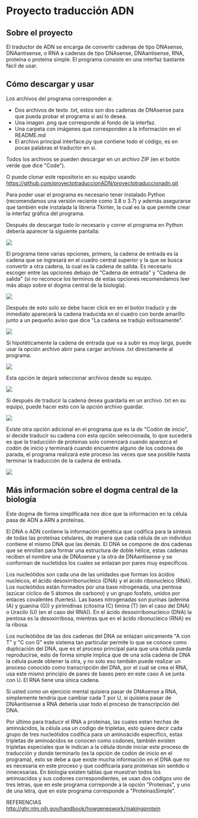 # Proyecto traducción ADN
## Sobre el proyecto 
El traductor de ADN se encarga de convertir cadenas de tipo DNAsense, DNAantisense, o RNA a cadenas de tipo DNAsense, DNAantisense, RNA, proteína o proteína simple. El programa consiste en una interfaz bastante fácil de usar.
## Cómo descargar y usar
Los archivos del programa corresponden a: 
- Dos archivos de texto .txt, estos son dos cadenas de DNAsense para que pueda probar el programa si así lo desea.
- Una imagen .png que corresponde al fondo de la interfaz.
- Una carpeta con imágenes que corresponden a la información en el README.md  
- El archivo principal interface.py que contiene todo el código, es en pocas palabras el traductor en si.

Todos los archivos se pueden descargar en un archivo ZIP (en el botón verde que dice "Code").

O puede clonar este repositorio en su equipo usando https://github.com/proyectotraduccionADN/proyectotraduccionadn.git 

Para poder usar el programa es necesario tener instalado Python (recomendamos una versión reciente como 3.8 o 3.7) y además asegurarse que también este instalada la librería Tkinter, la cual es la que permite crear la interfaz gráfica del programa.

Después de descargar todo lo necesario y correr el programa en Python debería aparecer la siguiente pantalla:

<img src="https://github.com/proyectotraduccionADN/proyectotraduccionadn/blob/master/readme%20images/1.jpg">

El programa tiene varias opciones, primero, la cadena de entrada es la cadena que se ingresará en el cuadro central superior y la que se busca convertir a otra cadena, la cual es la cadena de salida. Es necesario escoger entre las opciones debajo de "Cadena de entrada" y "Cadena de salida" (si no reconoce los terminos de estas opciones recomendamos leer más abajo sobre el dogma central de la biología). 

<img src="https://github.com/proyectotraduccionADN/proyectotraduccionadn/blob/master/readme%20images/2.jpg"> 

Después de esto solo se debe hacer click en en el botón traducir y de inmediato aparecerá la cadena traducida en el cuadro con borde amarillo junto a un pequeño aviso que dice "La cadena se tradujo exitosamente".

<img src="https://github.com/proyectotraduccionADN/proyectotraduccionadn/blob/master/readme%20images/3.jpg">

Si hipotéticamente la cadena de entrada que va a subir es muy larga, puede usar la opción archivo abrir para cargar archivos .txt directamente al programa.

<img src="https://github.com/proyectotraduccionADN/proyectotraduccionadn/blob/master/readme%20images/4.jpg">

Esta opción le dejará seleccionar archivos desde su equipo.

<img src="https://github.com/proyectotraduccionADN/proyectotraduccionadn/blob/master/readme%20images/5.jpg">

Si después de traducir la cadena desea guardarla en un archivo .txt en su equipo, puede hacer esto con la opción archivo guardar.

<img src="https://github.com/proyectotraduccionADN/proyectotraduccionadn/blob/master/readme%20images/6.jpg">

Existe otra opción adicional en el programa que es la de "Codón de inicio", si decide traducir su cadena con esta opción seleccionada, lo que sucederá es que la traducción de proteinas solo comenzará cuando aparezca el codón de inicio y terminará cuando encuentre alguno de los codones de parada, el programa realizará este proceso las veces que sea posible hasta terminar la traducción de la cadena de entrada.

<img src="https://github.com/proyectotraduccionADN/proyectotraduccionadn/blob/master/readme%20images/7.jpg">

## Más información sobre el dogma central de la biología 

Este dogma de forma simplificada nos dice que la información en la célula pasa de ADN a ARN a proteínas. 

El DNA o ADN contiene la información genética que codifica para la síntesis de todas las proteínas celulares, de manera que cada célula de un individuo contiene el mismo DNA que las demás. El DNA se compone de dos cadenas que se enrollan para formar una estructura de doble hélice, estas cadenas reciben el nombre una de DNAsense y la otra de DNAantisense y se conforman de nucletidos los cuales se enlazan por pares muy específicos.  

Los nucleótidos son cada una de las unidades que forman los ácidos nucleicos, el ácido desoxirribonucleico (DNA) y el ácido ribonucleico (RNA). Los nucleótidos están formados por una base nitrogenada, una pentosa (azúcar cíclico de 5 átomos de carbono) y un grupo fosfato, unidos por enlaces covalentes (fuertes). Las bases nitrogenadas son purinas (adenina (A) y guanina (G)) y pirimidinas (citosina (C) timina (T) (en el caso del DNA) o Uracilo (U) (en el caso del RNA)). En el ácido desoxirribonucleico (DNA) la pentosa es la desoxirribosa, mientras que en el ácido ribonucleico (RNA) es la ribosa. 

Los nucleótidos de las dos cadenas del DNA se enlazan unicamente "A con T" y "C con G" este sistema tan particular permite lo que se conoce como duplicación del DNA, que es el proceso principal para que una célula pueda reproducirse, esto de forma simple implica que de una sola cadena de DNA la célula puede obtener la otra, y no solo eso también puede realizar un proceso conocido como transcripción del DNA, por el cual se crea el RNA, usa este mismo principio de pares de bases pero en este caso A se junta con U. El RNA tiene una única cadena.

Si usted como un ejercicio mental quisiera pasar de DNAsense a RNA, simplemente tendria que cambiar cada T por U, si quisiera pasar de DNAantisense a RNA debería usar todo el proceso de transcripción del DNA.

Por último para traducir el RNA a proteínas, las cuales estan hechas de aminoácidos, la célula usa un codigo de tripletas, esto quiere decir cada grupo de tres nucleótidos codifica para un aminoácido específico, estas tripletas de aminoácidos se conocen como codones, también existen tripletas especiales que le indican a la célula donde iniciar este proceso de traducción y donde terminarlo (es la opción de codón de inicio en el programa), esto se debe a que existe mucha información en el DNA que no es necesaria en este proceso y que codificaría para proteínas sin sentido o innecesarias. En biología existen tablas que muestran todos los aminoacidos y sus codones correspondientes, se usan dos códigos uno de tres letras, que en este programa correponde a la opción "Proteinas", y uno de una letra, que en este programa corresponde a "ProteinasSimple".   

REFERENCIAS http://ghr.nlm.nih.gov/handbook/howgeneswork/makingprotein
